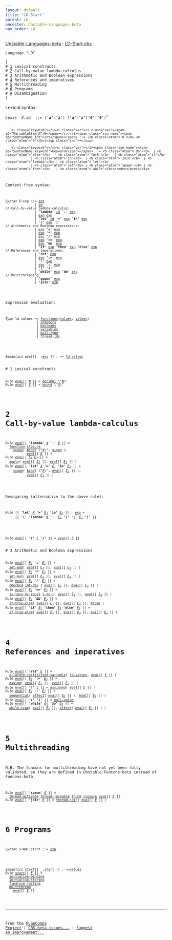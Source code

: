 ```yaml
---
layout: default
title: "LD-Start"
parent: LD
ancestor: Unstable-Languages-beta
nav_order: LD
---
```


[Unstable-Languages-beta] : [LD-Start.cbs]

<div class="highlighter-rouge"><pre class="highlight"><code><i class="keyword">Language</i> <span id="Language_LD">"LD"</span></code></pre></div>
<div class="highlighter-rouge"><pre class="highlight"><code>[
# <a href="SectionNumber_1">1</a> Lexical constructs
# <a href="SectionNumber_2">2</a> Call-by-value lambda-calculus
# <a href="SectionNumber_3">3</a> Arithmetic and Boolean expressions
# <a href="SectionNumber_4">4</a> References and imperatives
# <a href="SectionNumber_5">5</a> Multithreading
# <a href="SectionNumber_6">6</a> Programs
# <a href="../LD-Disambiguation/index.html#SectionNumber_A">A</a> Disambiguation
]</code></pre></div>


 
  Lexical syntax: 


<div class="highlighter-rouge"><pre class="highlight"><code><i class="keyword">Lexis</i>  <i class="keyword"></i><i class="var"><i class="var"><span id="VariableStem_X">X</span></i>:</i><span class="syn-name"><span id="SyntaxName_id">id</span></span>  ::= (<b class="atom">'a'</b>-<b class="atom">'z'</b>) (<b class="atom">'a'</b>-<b class="atom">'z'</b>|<b class="atom">'0'</b>-<b class="atom">'9'</b>)<sup class="sup">*</sup>
     
       <i class="keyword"></i><i class="var"><i class="var"><span id="VariableStem_N">N</span></i>:</i><span class="syn-name"><span id="SyntaxName_int">int</span></span> ::= (<b class="atom">'0'</b>-<b class="atom">'9'</b>)<sup class="sup">+</sup>
       
       <i class="keyword"></i><i class="var"></i><span class="syn-name"><span id="SyntaxName_keyword">keyword</span></span> ::= <b class="atom">'do'</b>  | <b class="atom">'else'</b>  | <b class="atom">'fork'</b>   | <b class="atom">'if'</b>
                 | <b class="atom">'in'</b>  | <b class="atom">'join'</b>  | <b class="atom">'lambda'</b> | <b class="atom">'let'</b>
                 | <b class="atom">'ref'</b> | <b class="atom">'spawn'</b> | <b class="atom">'then'</b>   | <b class="atom">'while'</b></code></pre></div>



  Context-free syntax:


<div class="highlighter-rouge"><pre class="highlight"><code><i class="keyword">Syntax</i> <i class="keyword"></i><i class="var"><i class="var"><span id="VariableStem_E">E</span></i>:</i><span class="syn-name"><span id="SyntaxName_exp">exp</span></span> ::= <span class="syn-name"><a href="#SyntaxName_int">int</a></span>
               | <span class="syn-name"><a href="#SyntaxName_id">id</a></span>
// Call-by-value lambda-calculus:
               | <b class="atom">'lambda'</b> <span class="syn-name"><a href="#SyntaxName_id">id</a></span> <b class="atom">'.'</b> <span class="syn-name"><a href="#SyntaxName_exp">exp</a></span>
               | <span class="syn-name"><a href="#SyntaxName_exp">exp</a></span> <span class="syn-name"><a href="#SyntaxName_exp">exp</a></span>
               | <b class="atom">'let'</b> <span class="syn-name"><a href="#SyntaxName_id">id</a></span> <b class="atom">'='</b> <span class="syn-name"><a href="#SyntaxName_exp">exp</a></span> <b class="atom">'in'</b> <span class="syn-name"><a href="#SyntaxName_exp">exp</a></span>
               | <b class="atom">'('</b> <span class="syn-name"><a href="#SyntaxName_exp">exp</a></span> <b class="atom">')'</b>
// Arithmetic and Boolean expressions:
               | <span class="syn-name"><a href="#SyntaxName_exp">exp</a></span> <b class="atom">'+'</b> <span class="syn-name"><a href="#SyntaxName_exp">exp</a></span>
               | <span class="syn-name"><a href="#SyntaxName_exp">exp</a></span> <b class="atom">'*'</b> <span class="syn-name"><a href="#SyntaxName_exp">exp</a></span>
               | <span class="syn-name"><a href="#SyntaxName_exp">exp</a></span> <b class="atom">'/'</b> <span class="syn-name"><a href="#SyntaxName_exp">exp</a></span>
               | <span class="syn-name"><a href="#SyntaxName_exp">exp</a></span> <b class="atom">'<='</b> <span class="syn-name"><a href="#SyntaxName_exp">exp</a></span>
               | <span class="syn-name"><a href="#SyntaxName_exp">exp</a></span> <b class="atom">'&&'</b> <span class="syn-name"><a href="#SyntaxName_exp">exp</a></span>
               | <b class="atom">'if'</b> <span class="syn-name"><a href="#SyntaxName_exp">exp</a></span> <b class="atom">'then'</b> <span class="syn-name"><a href="#SyntaxName_exp">exp</a></span> <b class="atom">'else'</b> <span class="syn-name"><a href="#SyntaxName_exp">exp</a></span>
// References and imperatives:
               | <b class="atom">'ref'</b> <span class="syn-name"><a href="#SyntaxName_exp">exp</a></span>
               | <span class="syn-name"><a href="#SyntaxName_exp">exp</a></span> <b class="atom">':='</b> <span class="syn-name"><a href="#SyntaxName_exp">exp</a></span>
               | <b class="atom">'!'</b> <span class="syn-name"><a href="#SyntaxName_exp">exp</a></span>
               | <span class="syn-name"><a href="#SyntaxName_exp">exp</a></span> <b class="atom">';'</b> <span class="syn-name"><a href="#SyntaxName_exp">exp</a></span>
               | <b class="atom">'('</b> <b class="atom">')'</b>
               | <b class="atom">'while'</b> <span class="syn-name"><a href="#SyntaxName_exp">exp</a></span> <b class="atom">'do'</b> <span class="syn-name"><a href="#SyntaxName_exp">exp</a></span>
// Multithreading:
               | <b class="atom">'spawn'</b> <span class="syn-name"><a href="#SyntaxName_exp">exp</a></span>
               | <b class="atom">'join'</b> <span class="syn-name"><a href="#SyntaxName_exp">exp</a></span></code></pre></div>




  Expression evaluation:


<div class="highlighter-rouge"><pre class="highlight"><code><i class="keyword">Type</i> <span class="name"><span id="Name_ld-values">ld-values</span></span> ~> <span class="name"><a href="../../../../../Funcons-beta/Values/Abstraction/Functions/index.html#Name_functions">functions</a></span>(<span class="name"><a href="../../../../../Funcons-beta/Values/Value-Types/index.html#Name_values">values</a></span>, <span class="name"><a href="../../../../../Funcons-beta/Values/Value-Types/index.html#Name_values">values</a></span>)
                | <span class="name"><a href="../../../../../Funcons-beta/Values/Primitive/Integers/index.html#Name_integers">integers</a></span>
                | <span class="name"><a href="../../../../../Funcons-beta/Values/Primitive/Booleans/index.html#Name_booleans">booleans</a></span>
                | <span class="name"><a href="../../../../../Funcons-beta/Computations/Normal/Storing/index.html#Name_variables">variables</a></span>
                | <span class="name"><a href="../../../../../Funcons-beta/Values/Primitive/Null/index.html#Name_null-type">null-type</a></span>
                | <span class="name"><a href="../../../../../Unstable-Funcons-beta/Computations/Threads/Multithreading/index.html#Name_thread-ids">thread-ids</a></span></code></pre></div>


<div class="highlighter-rouge"><pre class="highlight"><code><i class="keyword">Semantics</i> <i class="sem-name"><span id="SemanticsName_eval">eval</span></i>[[ _:<span class="syn-name"><a href="#SyntaxName_exp">exp</a></span> ]] : => <span class="name"><a href="#Name_ld-values">ld-values</a></span></code></pre></div>
# <span id="SectionNumber_1">1</span> Lexical constructs


<div class="highlighter-rouge"><pre class="highlight"><code><i class="keyword">Rule</i> <i class="sem-name"><a href="#SemanticsName_eval">eval</a></i>[[ <span id="Variable411_N"><i class="var"><a href="#VariableStem_N">N</a></i></span> ]] = <span class="name"><a href="../../../../../Funcons-beta/Values/Primitive/Integers/index.html#Name_decimal">decimal</a></span> \"<a href="#Variable411_N"><i class="var">N</i></a>\"
<i class="keyword">Rule</i> <i class="sem-name"><a href="#SemanticsName_eval">eval</a></i>[[ <span id="Variable436_X"><i class="var"><a href="#VariableStem_X">X</a></i></span> ]] = <span class="name"><a href="../../../../../Funcons-beta/Computations/Normal/Binding/index.html#Name_bound">bound</a></span> \"<a href="#Variable436_X"><i class="var">X</i></a>\"</code></pre></div>



# <span id="SectionNumber_2">2</span> Call-by-value lambda-calculus


<div class="highlighter-rouge"><pre class="highlight"><code><i class="keyword">Rule</i> <i class="sem-name"><a href="#SemanticsName_eval">eval</a></i>[[ <b class="atom">'lambda'</b> <span id="Variable474_X"><i class="var"><a href="#VariableStem_X">X</a></i></span> <b class="atom">'.'</b> <span id="Variable481_E"><i class="var"><a href="#VariableStem_E">E</a></i></span> ]] =
  <span class="name"><a href="../../../../../Funcons-beta/Values/Abstraction/Functions/index.html#Name_function">function</a></span> <span class="name"><a href="../../../../../Funcons-beta/Values/Abstraction/Generic/index.html#Name_closure">closure</a></span>
    <span class="name"><a href="../../../../../Funcons-beta/Computations/Normal/Binding/index.html#Name_scope">scope</a></span>( <span class="name"><a href="../../../../../Funcons-beta/Computations/Normal/Binding/index.html#Name_bind">bind</a></span>( \"<a href="#Variable474_X"><i class="var">X</i></a>\", <span class="name"><a href="../../../../../Funcons-beta/Computations/Normal/Giving/index.html#Name_given">given</a></span> ), 
           <i class="sem-name"><a href="#SemanticsName_eval">eval</a></i>[[ <a href="#Variable481_E"><i class="var">E</i></a> ]] )
<i class="keyword">Rule</i> <i class="sem-name"><a href="#SemanticsName_eval">eval</a></i>[[ <span id="Variable542_E1"><i class="var"><a href="#VariableStem_E">E</a><sub class="sub">1</sub></i></span> <span id="Variable548_E2"><i class="var"><a href="#VariableStem_E">E</a><sub class="sub">2</sub></i></span> ]] =
  <span class="name"><a href="../../../../../Funcons-beta/Values/Abstraction/Functions/index.html#Name_apply">apply</a></span>( <i class="sem-name"><a href="#SemanticsName_eval">eval</a></i>[[ <a href="#Variable542_E1"><i class="var">E<sub class="sub">1</sub></i></a> ]], <i class="sem-name"><a href="#SemanticsName_eval">eval</a></i>[[ <a href="#Variable548_E2"><i class="var">E<sub class="sub">2</sub></i></a> ]] )
<i class="keyword">Rule</i> <i class="sem-name"><a href="#SemanticsName_eval">eval</a></i>[[ <b class="atom">'let'</b> <span id="Variable602_X"><i class="var"><a href="#VariableStem_X">X</a></i></span> <b class="atom">'='</b> <span id="Variable610_E1"><i class="var"><a href="#VariableStem_E">E</a><sub class="sub">1</sub></i></span> <b class="atom">'in'</b> <span id="Variable618_E2"><i class="var"><a href="#VariableStem_E">E</a><sub class="sub">2</sub></i></span> ]] =
    <span class="name"><a href="../../../../../Funcons-beta/Computations/Normal/Binding/index.html#Name_scope">scope</a></span>( <span class="name"><a href="../../../../../Funcons-beta/Computations/Normal/Binding/index.html#Name_bind">bind</a></span>( \"<a href="#Variable602_X"><i class="var">X</i></a>\", <i class="sem-name"><a href="#SemanticsName_eval">eval</a></i>[[ <a href="#Variable610_E1"><i class="var">E<sub class="sub">1</sub></i></a> ]] ), 
           <i class="sem-name"><a href="#SemanticsName_eval">eval</a></i>[[ <a href="#Variable618_E2"><i class="var">E<sub class="sub">2</sub></i></a> ]] )</code></pre></div>


Desugaring (alternative to the above rule):

<div class="highlighter-rouge"><pre class="highlight"><code><i class="keyword">Rule</i> [[ <b class="atom">'let'</b> <span id="Variable691_X"><i class="var"><a href="#VariableStem_X">X</a></i></span> <b class="atom">'='</b> <span id="Variable699_E1"><i class="var"><a href="#VariableStem_E">E</a><sub class="sub">1</sub></i></span> <b class="atom">'in'</b> <span id="Variable707_E2"><i class="var"><a href="#VariableStem_E">E</a><sub class="sub">2</sub></i></span> ]] : <span class="syn-name"><a href="#SyntaxName_exp">exp</a></span> =
     [[ <b class="atom">'('</b> <b class="atom">'lambda'</b> <a href="#Variable691_X"><i class="var">X</i></a> <b class="atom">'.'</b> <a href="#Variable707_E2"><i class="var">E<sub class="sub">2</sub></i></a> <b class="atom">')'</b> <b class="atom">'('</b> <a href="#Variable699_E1"><i class="var">E<sub class="sub">1</sub></i></a> <b class="atom">')'</b> ]]</code></pre></div>




<div class="highlighter-rouge"><pre class="highlight"><code><i class="keyword">Rule</i> <i class="sem-name"><a href="#SemanticsName_eval">eval</a></i>[[ <b class="atom">'('</b> <span id="Variable778_E"><i class="var"><a href="#VariableStem_E">E</a></i></span> <b class="atom">')'</b> ]] = <i class="sem-name"><a href="#SemanticsName_eval">eval</a></i>[[ <a href="#Variable778_E"><i class="var">E</i></a> ]]</code></pre></div>
# <span id="SectionNumber_3">3</span> Arithmetic and Boolean expressions


<div class="highlighter-rouge"><pre class="highlight"><code><i class="keyword">Rule</i> <i class="sem-name"><a href="#SemanticsName_eval">eval</a></i>[[ <span id="Variable826_E1"><i class="var"><a href="#VariableStem_E">E</a><sub class="sub">1</sub></i></span> <b class="atom">'+'</b> <span id="Variable834_E2"><i class="var"><a href="#VariableStem_E">E</a><sub class="sub">2</sub></i></span> ]] =
  <span class="name"><a href="../../../../../Funcons-beta/Values/Primitive/Integers/index.html#Name_int-add">int-add</a></span>( <i class="sem-name"><a href="#SemanticsName_eval">eval</a></i>[[ <a href="#Variable826_E1"><i class="var">E<sub class="sub">1</sub></i></a> ]], <i class="sem-name"><a href="#SemanticsName_eval">eval</a></i>[[ <a href="#Variable834_E2"><i class="var">E<sub class="sub">2</sub></i></a> ]] )
<i class="keyword">Rule</i> <i class="sem-name"><a href="#SemanticsName_eval">eval</a></i>[[ <span id="Variable888_E1"><i class="var"><a href="#VariableStem_E">E</a><sub class="sub">1</sub></i></span> <b class="atom">'*'</b> <span id="Variable896_E2"><i class="var"><a href="#VariableStem_E">E</a><sub class="sub">2</sub></i></span> ]] =
  <span class="name"><a href="../../../../../Funcons-beta/Values/Primitive/Integers/index.html#Name_int-mul">int-mul</a></span>( <i class="sem-name"><a href="#SemanticsName_eval">eval</a></i>[[ <a href="#Variable888_E1"><i class="var">E<sub class="sub">1</sub></i></a> ]], <i class="sem-name"><a href="#SemanticsName_eval">eval</a></i>[[ <a href="#Variable896_E2"><i class="var">E<sub class="sub">2</sub></i></a> ]] )
<i class="keyword">Rule</i> <i class="sem-name"><a href="#SemanticsName_eval">eval</a></i>[[ <span id="Variable950_E1"><i class="var"><a href="#VariableStem_E">E</a><sub class="sub">1</sub></i></span> <b class="atom">'/'</b> <span id="Variable958_E2"><i class="var"><a href="#VariableStem_E">E</a><sub class="sub">2</sub></i></span> ]] =
  <span class="name"><a href="../../../../../Funcons-beta/Computations/Abnormal/Failing/index.html#Name_checked">checked</a></span> <span class="name"><a href="../../../../../Funcons-beta/Values/Primitive/Integers/index.html#Name_int-div">int-div</a></span> ( <i class="sem-name"><a href="#SemanticsName_eval">eval</a></i>[[ <a href="#Variable950_E1"><i class="var">E<sub class="sub">1</sub></i></a> ]], <i class="sem-name"><a href="#SemanticsName_eval">eval</a></i>[[ <a href="#Variable958_E2"><i class="var">E<sub class="sub">2</sub></i></a> ]] )
<i class="keyword">Rule</i> <i class="sem-name"><a href="#SemanticsName_eval">eval</a></i>[[ <span id="Variable1014_E1"><i class="var"><a href="#VariableStem_E">E</a><sub class="sub">1</sub></i></span> <b class="atom">'<='</b> <span id="Variable1022_E2"><i class="var"><a href="#VariableStem_E">E</a><sub class="sub">2</sub></i></span> ]] =
  <span class="name"><a href="../../../../../Funcons-beta/Values/Primitive/Integers/index.html#Name_is-less-or-equal">is-less-or-equal</a></span> <span class="name"><a href="../../../../../Funcons-beta/Computations/Normal/Flowing/index.html#Name_l-to-r">l-to-r</a></span>( <i class="sem-name"><a href="#SemanticsName_eval">eval</a></i>[[ <a href="#Variable1014_E1"><i class="var">E<sub class="sub">1</sub></i></a> ]], <i class="sem-name"><a href="#SemanticsName_eval">eval</a></i>[[ <a href="#Variable1022_E2"><i class="var">E<sub class="sub">2</sub></i></a> ]] )
<i class="keyword">Rule</i> <i class="sem-name"><a href="#SemanticsName_eval">eval</a></i>[[ <span id="Variable1078_E1"><i class="var"><a href="#VariableStem_E">E</a><sub class="sub">1</sub></i></span> <b class="atom">'&&'</b> <span id="Variable1086_E2"><i class="var"><a href="#VariableStem_E">E</a><sub class="sub">2</sub></i></span> ]] =
  <span class="name"><a href="../../../../../Funcons-beta/Computations/Normal/Flowing/index.html#Name_if-true-else">if-true-else</a></span>( <i class="sem-name"><a href="#SemanticsName_eval">eval</a></i>[[ <a href="#Variable1078_E1"><i class="var">E<sub class="sub">1</sub></i></a> ]], <i class="sem-name"><a href="#SemanticsName_eval">eval</a></i>[[ <a href="#Variable1086_E2"><i class="var">E<sub class="sub">2</sub></i></a> ]], <span class="name"><a href="../../../../../Funcons-beta/Values/Primitive/Booleans/index.html#Name_false">false</a></span> )
<i class="keyword">Rule</i> <i class="sem-name"><a href="#SemanticsName_eval">eval</a></i>[[ <b class="atom">'if'</b> <span id="Variable1145_E1"><i class="var"><a href="#VariableStem_E">E</a><sub class="sub">1</sub></i></span> <b class="atom">'then'</b> <span id="Variable1153_E2"><i class="var"><a href="#VariableStem_E">E</a><sub class="sub">2</sub></i></span> <b class="atom">'else'</b> <span id="Variable1161_E3"><i class="var"><a href="#VariableStem_E">E</a><sub class="sub">3</sub></i></span> ]] =
  <span class="name"><a href="../../../../../Funcons-beta/Computations/Normal/Flowing/index.html#Name_if-true-else">if-true-else</a></span>( <i class="sem-name"><a href="#SemanticsName_eval">eval</a></i>[[ <a href="#Variable1145_E1"><i class="var">E<sub class="sub">1</sub></i></a> ]], <i class="sem-name"><a href="#SemanticsName_eval">eval</a></i>[[ <a href="#Variable1153_E2"><i class="var">E<sub class="sub">2</sub></i></a> ]], <i class="sem-name"><a href="#SemanticsName_eval">eval</a></i>[[ <a href="#Variable1161_E3"><i class="var">E<sub class="sub">3</sub></i></a> ]] )</code></pre></div>



# <span id="SectionNumber_4">4</span> References and imperatives


<div class="highlighter-rouge"><pre class="highlight"><code><i class="keyword">Rule</i> <i class="sem-name"><a href="#SemanticsName_eval">eval</a></i>[[ <b class="atom">'ref'</b> <span id="Variable1248_E"><i class="var"><a href="#VariableStem_E">E</a></i></span> ]] =
  <span class="name"><a href="../../../../../Funcons-beta/Computations/Normal/Storing/index.html#Name_allocate-initialised-variable">allocate-initialised-variable</a></span>( <span class="name"><a href="#Name_ld-values">ld-values</a></span>, <i class="sem-name"><a href="#SemanticsName_eval">eval</a></i>[[ <a href="#Variable1248_E"><i class="var">E</i></a> ]] )
<i class="keyword">Rule</i> <i class="sem-name"><a href="#SemanticsName_eval">eval</a></i>[[ <span id="Variable1289_E1"><i class="var"><a href="#VariableStem_E">E</a><sub class="sub">1</sub></i></span> <b class="atom">':='</b> <span id="Variable1297_E2"><i class="var"><a href="#VariableStem_E">E</a><sub class="sub">2</sub></i></span> ]] =
  <span class="name"><a href="../../../../../Funcons-beta/Computations/Normal/Storing/index.html#Name_assign">assign</a></span>( <i class="sem-name"><a href="#SemanticsName_eval">eval</a></i>[[ <a href="#Variable1289_E1"><i class="var">E<sub class="sub">1</sub></i></a> ]], <i class="sem-name"><a href="#SemanticsName_eval">eval</a></i>[[ <a href="#Variable1297_E2"><i class="var">E<sub class="sub">2</sub></i></a> ]] )
<i class="keyword">Rule</i> <i class="sem-name"><a href="#SemanticsName_eval">eval</a></i>[[ <b class="atom">'!'</b> <span id="Variable1352_E"><i class="var"><a href="#VariableStem_E">E</a></i></span> ]] = <span class="name"><a href="../../../../../Funcons-beta/Computations/Normal/Storing/index.html#Name_assigned">assigned</a></span>( <i class="sem-name"><a href="#SemanticsName_eval">eval</a></i>[[ <a href="#Variable1352_E"><i class="var">E</i></a> ]] )
<i class="keyword">Rule</i> <i class="sem-name"><a href="#SemanticsName_eval">eval</a></i>[[ <span id="Variable1390_E1"><i class="var"><a href="#VariableStem_E">E</a><sub class="sub">1</sub></i></span> <b class="atom">';'</b> <span id="Variable1398_E2"><i class="var"><a href="#VariableStem_E">E</a><sub class="sub">2</sub></i></span> ]] =
  <span class="name"><a href="../../../../../Funcons-beta/Computations/Normal/Flowing/index.html#Name_sequential">sequential</a></span>( <span class="name"><a href="../../../../../Funcons-beta/Computations/Normal/Flowing/index.html#Name_effect">effect</a></span>( <i class="sem-name"><a href="#SemanticsName_eval">eval</a></i>[[ <a href="#Variable1390_E1"><i class="var">E<sub class="sub">1</sub></i></a> ]] ), <i class="sem-name"><a href="#SemanticsName_eval">eval</a></i>[[ <a href="#Variable1398_E2"><i class="var">E<sub class="sub">2</sub></i></a> ]] )
<i class="keyword">Rule</i> <i class="sem-name"><a href="#SemanticsName_eval">eval</a></i>[[ <b class="atom">'('</b> <b class="atom">')'</b> ]] = <span class="name"><a href="../../../../../Funcons-beta/Values/Primitive/Null/index.html#Name_null-value">null-value</a></span>
<i class="keyword">Rule</i> <i class="sem-name"><a href="#SemanticsName_eval">eval</a></i>[[ <b class="atom">'while'</b> <span id="Variable1480_E1"><i class="var"><a href="#VariableStem_E">E</a><sub class="sub">1</sub></i></span> <b class="atom">'do'</b> <span id="Variable1488_E2"><i class="var"><a href="#VariableStem_E">E</a><sub class="sub">2</sub></i></span> ]] =
  <span class="name"><a href="../../../../../Funcons-beta/Computations/Normal/Flowing/index.html#Name_while-true">while-true</a></span>( <i class="sem-name"><a href="#SemanticsName_eval">eval</a></i>[[ <a href="#Variable1480_E1"><i class="var">E<sub class="sub">1</sub></i></a> ]], <span class="name"><a href="../../../../../Funcons-beta/Computations/Normal/Flowing/index.html#Name_effect">effect</a></span>( <i class="sem-name"><a href="#SemanticsName_eval">eval</a></i>[[ <a href="#Variable1488_E2"><i class="var">E<sub class="sub">2</sub></i></a> ]] ) )</code></pre></div>



# <span id="SectionNumber_5">5</span> Multithreading


N.B. The funcons for multithreading have not yet been fully validated,
so they are defined in Unstable-Funcons-beta instead of Funcons-beta.

<div class="highlighter-rouge"><pre class="highlight"><code><i class="keyword">Rule</i> <i class="sem-name"><a href="#SemanticsName_eval">eval</a></i>[[ <b class="atom">'spawn'</b> <span id="Variable1572_E"><i class="var"><a href="#VariableStem_E">E</a></i></span> ]] =
  <span class="name"><a href="../../../../../Unstable-Funcons-beta/Computations/Threads/Multithreading/index.html#Name_thread-activate">thread-activate</a></span> <span class="name"><a href="../../../../../Unstable-Funcons-beta/Computations/Threads/Multithreading/index.html#Name_thread-joinable">thread-joinable</a></span> <span class="name"><a href="../../../../../Funcons-beta/Values/Abstraction/Thunks/index.html#Name_thunk">thunk</a></span> <span class="name"><a href="../../../../../Funcons-beta/Values/Abstraction/Generic/index.html#Name_closure">closure</a></span> <i class="sem-name"><a href="#SemanticsName_eval">eval</a></i>[[ <a href="#Variable1572_E"><i class="var">E</i></a> ]]
<i class="keyword">Rule</i> <i class="sem-name"><a href="#SemanticsName_eval">eval</a></i>[[ <b class="atom">'join'</b> <span id="Variable1612_E"><i class="var"><a href="#VariableStem_E">E</a></i></span> ]] = <span class="name"><a href="../../../../../Unstable-Funcons-beta/Computations/Threads/Multithreading/index.html#Name_thread-join">thread-join</a></span>( <i class="sem-name"><a href="#SemanticsName_eval">eval</a></i>[[ <a href="#Variable1612_E"><i class="var">E</i></a> ]] )</code></pre></div>



# <span id="SectionNumber_6">6</span> Programs

<div class="highlighter-rouge"><pre class="highlight"><code><i class="keyword">Syntax</i> <i class="keyword"></i><i class="var"><i class="var"><span id="VariableStem_START">START</span></i>:</i><span class="syn-name"><span id="SyntaxName_start">start</span></span> ::= <span class="syn-name"><a href="#SyntaxName_exp">exp</a></span></code></pre></div>

<div class="highlighter-rouge"><pre class="highlight"><code><i class="keyword">Semantics</i> <i class="sem-name"><span id="SemanticsName_start">start</span></i>[[ _:<span class="syn-name"><a href="#SyntaxName_start">start</a></span> ]] : =><span class="name"><a href="../../../../../Funcons-beta/Values/Value-Types/index.html#Name_values">values</a></span>
<i class="keyword">Rule</i> <i class="sem-name"><a href="#SemanticsName_start">start</a></i>[[ <span id="Variable1692_E"><i class="var"><a href="#VariableStem_E">E</a></i></span> ]] =
  <span class="name"><a href="../../../../../Funcons-beta/Computations/Normal/Binding/index.html#Name_initialise-binding">initialise-binding</a></span> 
  <span class="name"><a href="../../../../../Funcons-beta/Computations/Normal/Storing/index.html#Name_initialise-storing">initialise-storing</a></span>
  <span class="name"><a href="../../../../../Funcons-beta/Computations/Abnormal/Failing/index.html#Name_finalise-failing">finalise-failing</a></span>
  <span class="name"><a href="../../../../../Unstable-Funcons-beta/Computations/Threads/Multithreading/index.html#Name_multithread">multithread</a></span>
    <i class="sem-name"><a href="#SemanticsName_eval">eval</a></i>[[ <a href="#Variable1692_E"><i class="var">E</i></a> ]]</code></pre></div>


[Funcons-beta]: /CBS-beta/docs/Funcons-beta
  "FUNCONS-BETA"
[Unstable-Funcons-beta]: /CBS-beta/docs/Unstable-Funcons-beta
  "UNSTABLE-FUNCONS-BETA"
[Languages-beta]: /CBS-beta/docs/Languages-beta
  "LANGUAGES-BETA"
[Unstable-Languages-beta]: /CBS-beta/docs/Unstable-Languages-beta
  "UNSTABLE-LANGUAGES-BETA"
[CBS-beta]: /CBS-beta 
  "CBS-BETA"


____

From the [PLanCompS Project] | [CBS-beta issues...] | [Suggest an improvement...]

[LD-Start.cbs]: /CBS-beta/Unstable-Languages-beta/LangDev-2019/LD-cbs/LD/LD-Start/LD-Start.cbs
  "CBS SOURCE FILE"
[PLanCompS Project]: https://plancomps.github.io
  "PROGRAMMING LANGUAGE COMPONENTS AND SPECIFICATIONS PROJECT HOME PAGE"
[CBS-beta issues...]: https://github.com/plancomps/CBS-beta/issues
  "CBS-BETA ISSUE REPORTS ON GITHUB"
[Suggest an improvement...]: mailto:plancomps@gmail.com?Subject=CBS-beta%20-%20comment&Body=Re%3A%20CBS-beta%20specification%20at%20LD/LD-Start/LD-Start.cbs%0A%0AComment/Query/Issue/Suggestion%3A%0A%0A%0ASignature%3A%0A 
  "GENERATE AN EMAIL TEMPLATE"
